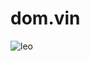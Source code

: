 
# dom.vin

![leo](https://user-images.githubusercontent.com/1271197/123434083-03439880-d5c4-11eb-828d-53074b8fffde.png)
